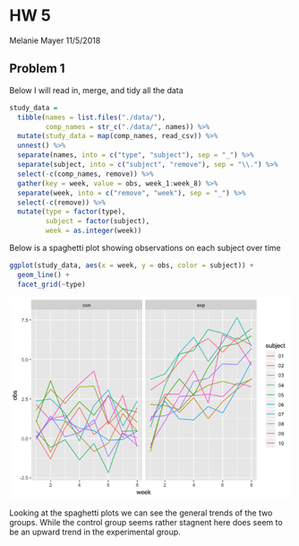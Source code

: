 HW 5
================
Melanie Mayer
11/5/2018

Problem 1
---------

Below I will read in, merge, and tidy all the data

``` r
study_data = 
  tibble(names = list.files("./data/"),
         comp_names = str_c("./data/", names)) %>% 
  mutate(study_data = map(comp_names, read_csv)) %>% 
  unnest() %>%
  separate(names, into = c("type", "subject"), sep = "_") %>%
  separate(subject, into = c("subject", "remove"), sep = "\\.") %>%
  select(-c(comp_names, remove)) %>%
  gather(key = week, value = obs, week_1:week_8) %>%
  separate(week, into = c("remove", "week"), sep = "_") %>%
  select(-c(remove)) %>%
  mutate(type = factor(type),
         subject = factor(subject),
         week = as.integer(week))
```

Below is a spaghetti plot showing observations on each subject over time

``` r
ggplot(study_data, aes(x = week, y = obs, color = subject)) + 
  geom_line() +
  facet_grid(~type)
```

![](p8105_hw5_mm4963_files/figure-markdown_github/unnamed-chunk-2-1.png)

Looking at the spaghetti plots we can see the general trends of the two groups. While the control group seems rather stagnent here does seem to be an upward trend in the experimental group.
